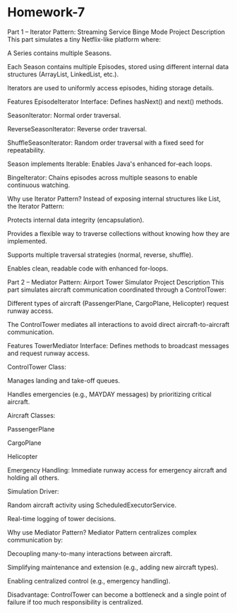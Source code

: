 ﻿# Homework-7
Part 1 – Iterator Pattern: Streaming Service Binge Mode
Project Description
This part simulates a tiny Netflix-like platform where:

A Series contains multiple Seasons.

Each Season contains multiple Episodes, stored using different internal data structures (ArrayList, LinkedList, etc.).

Iterators are used to uniformly access episodes, hiding storage details.

Features
EpisodeIterator Interface: Defines hasNext() and next() methods.

SeasonIterator: Normal order traversal.

ReverseSeasonIterator: Reverse order traversal.

ShuffleSeasonIterator: Random order traversal with a fixed seed for repeatability.

Season implements Iterable<Episode>: Enables Java's enhanced for-each loops.

BingeIterator: Chains episodes across multiple seasons to enable continuous watching.

Why use Iterator Pattern?
Instead of exposing internal structures like List<Episode>, the Iterator Pattern:

Protects internal data integrity (encapsulation).

Provides a flexible way to traverse collections without knowing how they are implemented.

Supports multiple traversal strategies (normal, reverse, shuffle).

Enables clean, readable code with enhanced for-loops.

Part 2 – Mediator Pattern: Airport Tower Simulator
Project Description
This part simulates aircraft communication coordinated through a ControlTower:

Different types of aircraft (PassengerPlane, CargoPlane, Helicopter) request runway access.

The ControlTower mediates all interactions to avoid direct aircraft-to-aircraft communication.

Features
TowerMediator Interface: Defines methods to broadcast messages and request runway access.

ControlTower Class:

Manages landing and take-off queues.

Handles emergencies (e.g., MAYDAY messages) by prioritizing critical aircraft.

Aircraft Classes:

PassengerPlane

CargoPlane

Helicopter

Emergency Handling: Immediate runway access for emergency aircraft and holding all others.

Simulation Driver:

Random aircraft activity using ScheduledExecutorService.

Real-time logging of tower decisions.

Why use Mediator Pattern?
Mediator Pattern centralizes complex communication by:

Decoupling many-to-many interactions between aircraft.

Simplifying maintenance and extension (e.g., adding new aircraft types).

Enabling centralized control (e.g., emergency handling).

Disadvantage:
ControlTower can become a bottleneck and a single point of failure if too much responsibility is centralized.

